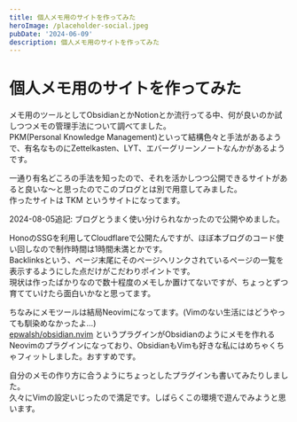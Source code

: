 ```yaml
---
title: 個人メモ用のサイトを作ってみた
heroImage: /placeholder-social.jpeg
pubDate: '2024-06-09'
description: 個人メモ用のサイトを作ってみた
---
```


# 個人メモ用のサイトを作ってみた

メモ用のツールとしてObsidianとかNotionとか流行ってる中、何が良いのか試しつつメモの管理手法について調べてました。  
PKM(Personal Knowledge Management)といって結構色々と手法があるようで、有名なものにZettelkasten、LYT、エバーグリーンノートなんかがあるようです。

一通り有名どころの手法を知ったので、それを活かしつつ公開できるサイトがあると良いな〜と思ったのでこのブログとは別で用意してみました。  
作ったサイトは TKM というサイトになってます。

2024-08-05追記: ブログとうまく使い分けられなかったので公開やめました。

HonoのSSGを利用してCloudflareで公開たんですが、ほぼ本ブログのコード使い回しなので制作時間は1時間未満とかです。  
Backlinksという、ページ末尾にそのページへリンクされているページの一覧を表示するようにした点だけがこだわりポイントです。  
現状は作ったばかりなので数十程度のメモしか置けてないですが、ちょっとずつ育てていけたら面白いかなと思ってます。

ちなみにメモツールは結局Neovimになってます。(Vimのない生活にはどうやっても馴染めなかったよ...)  
[epwalsh/obsidian.nvim](https://github.com/epwalsh/obsidian.nvim) というプラグインがObsidianのようにメモを作れるNeovimのプラグインになっており、ObsidianもVimも好きな私にはめちゃくちゃフィットしました。おすすめです。  

自分のメモの作り方に合うようにちょっとしたプラグインも書いてみたりしました。  
久々にVimの設定いじったので満足です。しばらくこの環境で遊んでみようと思います。
